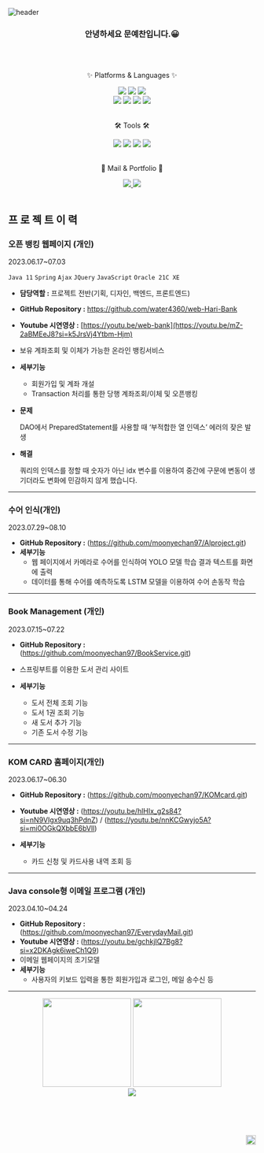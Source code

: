 ![header](https://capsule-render.vercel.app/api?type=waving&color=timeGradient&text=Welcome%20to%20YECHAN's%20GitHub%20👋&animation=twinkling&fontSize=35&fontAlignY=40&height=200)


<!-- Introduce -->
<h3 align=center>
	안녕하세요 문예찬입니다.😀
</h3>
<br><br>


<!-- Platforms & Languages -->
<div align=center>
  <p>✨ Platforms & Languages ✨</p>
	<img src="https://img.shields.io/badge/Java-007396?style=flat&logo=Conda-Forge&logoColor=white" />
  	<img src="https://img.shields.io/badge/Oracle%20SQL-F80000?style=flat&logo=Oracle&logoColor=white" />
  	<img src="https://img.shields.io/badge/Linux-FCC624?style=flat&logo=Linux&logoColor=white" />
  <br>
	<img src="https://img.shields.io/badge/HTML5-E34F26?style=flat&logo=HTML5&logoColor=white" />
	<img src="https://img.shields.io/badge/CSS3-1572B6?style=flat&logo=CSS3&logoColor=white" />
	<img src="https://img.shields.io/badge/JavaScript-F7DF1E?style=flat&logo=JavaScript&logoColor=white" />
	<img src="https://img.shields.io/badge/jQuery-0769AD?style=flat&logo=jQuery&logoColor=white" />
	<br>
</div>
<br>


<!-- Tools -->
<div align=center>
  <p>🛠 Tools 🛠</p>
	<img src="https://img.shields.io/badge/Eclipse%20IDE-2C2255?style=flat&logo=EclipseIDE&logoColor=white" />
	<img src="https://img.shields.io/badge/Visual%20Studio%20Code-007ACC?style=flat&logo=VisualStudioCode&logoColor=white" />
	<img src="https://img.shields.io/badge/AWS-232F3E?style=flat&logo=AmazonAWS&logoColor=white" />
	<img src="https://img.shields.io/badge/GitHub-181717?style=flat&logo=GitHub&logoColor=white" />
</div>
<br>


<!-- Mail & Portfolio -->
<div align=center>
  <p>🎨 Mail & Portfolio 🎨</p>
	<a href="mailto:skyfiy97@naver.com">
		<img src="https://img.shields.io/badge/Mail-30B980?style=flat&logo=Gmail&logoColor=white" />
	</a>
	<a href="https://powerful-tilapia-138.notion.site/fc1a2a1e125742cda202f02b2d914059">
		<img src="https://img.shields.io/badge/Notion-000000?style=flat&logo=Notion&logoColor=white" />
	</a>
</div>
<br>

## **프 로 젝 트 이 력**

### **오픈 뱅킹 웹페이지 (개인)**
2023.06.17~07.03

`Java 11` `Spring` `Ajax` `JQuery` `JavaScript` `Oracle 21C XE`   

- **담당역할 :** 프로젝트 전반(기획, 디자인, 백엔드, 프론트엔드)
- **GitHub Repository :** https://github.com/water4360/web-Hari-Bank
- **Youtube 시연영상 :** [https://youtu.be/web-bank](https://youtu.be/mZ-2aBMEeJ8?si=k5JrsVj4Ytbm-Hjm)
- 보유 계좌조회 및 이체가 가능한 온라인 뱅킹서비스
- **세부기능**
    - 회원가입 및 계좌 개설
    - Transaction 처리를 통한 당행 계좌조회/이체 및 오픈뱅킹
    
- **문제**
    
    DAO에서 PreparedStatement를 사용할 때 ‘부적합한 열 인덱스’ 에러의 잦은 발생
    
- **해결**
    
    쿼리의 인덱스를 정할 때 숫자가 아닌 idx 변수를 이용하여 중간에 구문에 변동이 생기더라도 변화에 민감하지 않게 했습니다.
  
<hr>


### **수어 인식(개인)**
2023.07.29~08.10

- **GitHub Repository :** (https://github.com/moonyechan97/AIproject.git)
- **세부기능**
    - 웹 페이지에서 카메라로 수어를 인식하여 YOLO 모델 학습 결과 텍스트를 화면에 출력
    - 데이터를 통해 수어를 예측하도록 LSTM 모델을 이용하여 수어 손동작 학습
  
<hr>

### **Book Management (개인)**
2023.07.15~07.22

- **GitHub Repository :** (https://github.com/moonyechan97/BookService.git)

- 스프링부트를 이용한 도서 관리 사이트
- **세부기능**
    - 도서 전체 조회 기능
    - 도서 1권 조회 기능
    - 새 도서 추가 기능
    - 기존 도서 수정 기능

<hr>

### **KOM CARD 홈페이지(개인)**
2023.06.17~06.30


- **GitHub Repository :** (https://github.com/moonyechan97/KOMcard.git)
- **Youtube 시연영상 :** (https://youtu.be/hlHIx_g2s84?si=nN9VIgx9uq3hPdnZ) / (https://youtu.be/nnKCGwyjo5A?si=mi0OGkQXbbE6bVll)

- **세부기능**
    - 카드 신청 및 카드사용 내역 조회 등
 
<hr>

### **Java console형 이메일 프로그램 (개인)**
2023.04.10~04.24


- **GitHub Repository :** (https://github.com/moonyechan97/EverydayMail.git)
- **Youtube 시연영상 :** (https://youtu.be/gchkjIQ7Bg8?si=x2DKAgk6iweCh1Q9)
- 이메일 웹페이지의 초기모델
- **세부기능**
    - 사용자의 키보드 입력을 통한 회원가입과 로그인, 메일 송수신 등


<hr>

<!-- Stats / Backjoon / Most use -->
<p align=center>
  <img height="180em" src="https://github-readme-stats.vercel.app/api?username=moonyechan97&show_icons=true&include_all_commits=true">
  <img height="180em" src="https://github-readme-stats.vercel.app/api/top-langs/?username=moonyechan97&hide_progress=true">
	<br>
  <a href="https://solved.ac/myc97"><img src="http://mazassumnida.wtf/api/v2/generate_badge?boj=myc97&theme=dark"/></a>
</p>
<br><br><br>


<!-- Hits -->
<p align=right>
  <img height="20em" src="https://hits.seeyoufarm.com/api/count/incr/badge.svg?url=https%3A%2F%2Fgithub.com%2Fbaennigans&count_bg=%233D81C8&title_bg=%23555555&icon=instacart.svg&icon_color=%23FFFFFF&title=hits&edge_flat=false">
</p>



<!--
**baennigans/baennigans** is a ✨ _special_ ✨ repository because its `README.md` (this file) appears on your GitHub profile.
Here are some ideas to get you started:

- 🔭 I’m currently working on ...
- 🌱 I’m currently learning ...
- 👯 I’m looking to collaborate on ...
- 🤔 I’m looking for help with ...
- 💬 Ask me about ...
- 📫 How to reach me: ...
- 😄 Pronouns: ...
- ⚡ Fun fact: ...
-->
